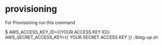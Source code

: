 # provisioning

For Provisioning run this command

$ AWS_ACCESS_KEY_ID={{YOUR ACCESS KEY ID}} AWS_SECRET_ACCESS_KEY={{ YOUR SECRET ACCESS KEY }} ./blog-up.sh
